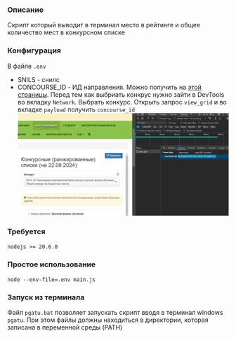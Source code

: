 ### Описание

Скрипт который выводит в терминал место в рейтинге и общее количество мест в конкурсном списке

### Конфигурация

В файле `.env`

- SNILS - снилс
- CONCOURSE_ID - ИД направления. Можно получить на [этой страницы](https://pgsha.ru/candidate/rating_all/). Перед тем как выбриать конкрус нужно зайти в DevTools во вкладку `Network`. Выбрать конкурс. Открыть запрос `view_grid` и во вкладке `payload` получить `concourse_id`
  ![alt text](image.png)

### Требуется

```
nodejs >= 20.6.0
```

### Простое использование

```
node --env-file=.env main.js
```

### Запуск из терминала

Файл `pgatu.bat` позволяет запускать скрипт вводя в терминал windows `pgatu`. При этом файлы должны находиться в директории, которая записана в переменной среды (PATH)
